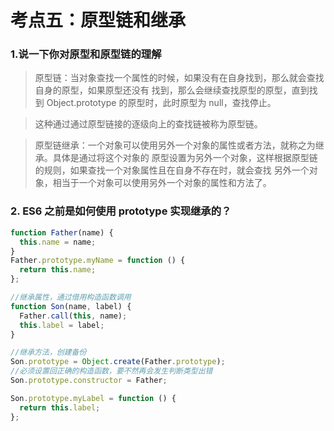 # 考点五：原型链和继承

### 1.说一下你对原型和原型链的理解

> 原型链：当对象查找一个属性的时候，如果没有在自身找到，那么就会查找自身的原型，如果原型还没有 找到，那么会继续查找原型的原型，直到找到 Object.prototype 的原型时，此时原型为 null，查找停止。

> 这种通过通过原型链接的逐级向上的查找链被称为原型链。

> 原型链继承：一个对象可以使用另外一个对象的属性或者方法，就称之为继承。具体是通过将这个对象的 原型设置为另外一个对象，这样根据原型链的规则，如果查找一个对象属性且在自身不存在时，就会查找 另外一个对象，相当于一个对象可以使用另外一个对象的属性和方法了。

### 2. ES6 之前是如何使用 prototype 实现继承的？

```js
function Father(name) {
  this.name = name;
}
Father.prototype.myName = function () {
  return this.name;
};

//继承属性，通过借用构造函数调用
function Son(name, label) {
  Father.call(this, name);
  this.label = label;
}

//继承方法，创建备份
Son.prototype = Object.create(Father.prototype);
//必须设置回正确的构造函数，要不然再会发生判断类型出错
Son.prototype.constructor = Father;

Son.prototype.myLabel = function () {
  return this.label;
};
```
